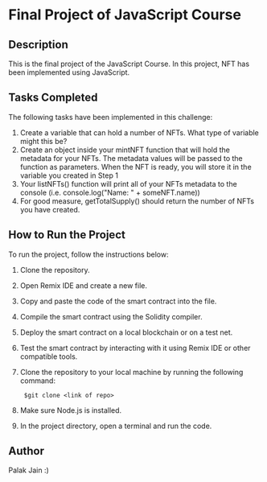 # Final Project of JavaScript Course

## Description
This is the final project of the JavaScript Course. In this project, NFT has been implemented using JavaScript.

## Tasks Completed
The following tasks have been implemented in this challenge:
   1. Create a variable that can hold a number of NFTs. What type of variable might this be?
   2. Create an object inside your mintNFT function that will hold the metadata for your NFTs. 
      The metadata values will be passed to the function as parameters. When the NFT is ready, 
      you will store it in the variable you created in Step 1
   3. Your listNFTs() function will print all of your NFTs metadata to the console (i.e. console.log("Name: " + someNFT.name))
   4. For good measure, getTotalSupply() should return the number of NFTs you have created.
      
## How to Run the Project
To run the project, follow the instructions below:
1. Clone the repository.
2. Open Remix IDE and create a new file.
3. Copy and paste the code of the smart contract into the file.
4. Compile the smart contract using the Solidity compiler.
5. Deploy the smart contract on a local blockchain or on a test net.
6. Test the smart contract by interacting with it using Remix IDE or other compatible tools. 
1. Clone the repository to your local machine by running the following command:

        $git clone <link of repo>
        
2. Make sure Node.js is installed.
3. In the project directory, open a terminal and run the code.
   
## Author
Palak Jain :)
